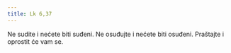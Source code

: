 ```yaml
---
title: Lk 6,37
---
```

Ne sudite i nećete biti suđeni. Ne osuđujte i nećete biti osuđeni. Praštajte i oprostit će vam se.